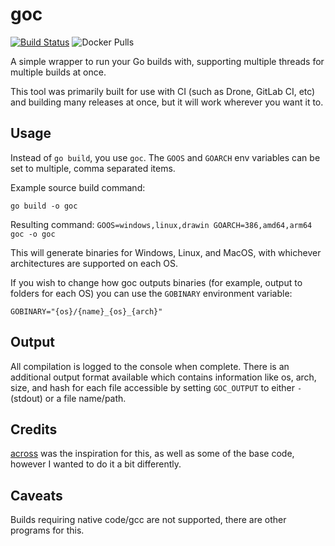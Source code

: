 goc
===
[![Build Status](https://github.drone.meow.tf/api/badges/tystuyfzand/goc/status.svg)](https://github.drone.meow.tf/tystuyfzand/goc) ![Docker Pulls](https://img.shields.io/docker/pulls/tystuyfzand/goc)

A simple wrapper to run your Go builds with, supporting multiple threads for multiple builds at once.

This tool was primarily built for use with CI (such as Drone, GitLab CI, etc) and building many releases at once, but it will work wherever you want it to.

Usage
-----

Instead of `go build`, you use `goc`. The `GOOS` and `GOARCH` env variables can be set to multiple, comma separated items.

Example source build command:

`go build -o goc`

Resulting command:
`GOOS=windows,linux,drawin GOARCH=386,amd64,arm64 goc -o goc`

This will generate binaries for Windows, Linux, and MacOS, with whichever architectures are supported on each OS.

If you wish to change how goc outputs binaries (for example, output to folders for each OS) you can use the `GOBINARY` environment variable:

`GOBINARY="{os}/{name}_{os}_{arch}"`

Output
------

All compilation is logged to the console when complete. There is an additional output format available which contains information like os, arch, size, and hash for each file accessible by setting `GOC_OUTPUT` to either `-` (stdout) or a file name/path.

Credits
-------

[across](https://github.com/LordRusk/across) was the inspiration for this, as well as some of the base code, however I wanted to do it a bit differently.

Caveats
-------

Builds requiring native code/gcc are not supported, there are other programs for this.